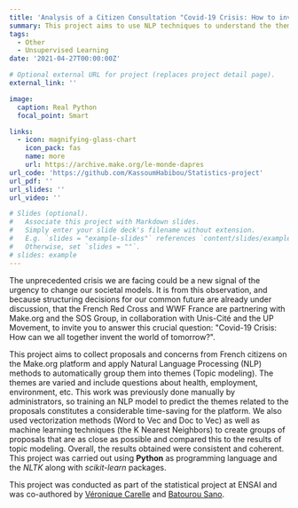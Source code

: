 ```yaml
---
title: 'Analysis of a Citizen Consultation "Covid-19 Crisis: How to invent together the world of tomorrow?"'
summary: This project aims to use NLP techniques to understand the themes that concern French citizens for the post-COVID period.
tags:
  - Other
  - Unsupervised Learning
date: '2021-04-27T00:00:00Z'

# Optional external URL for project (replaces project detail page).
external_link: ''

image:
  caption: Real Python
  focal_point: Smart

links:
  - icon: magnifying-glass-chart
    icon_pack: fas
    name: more
    url: https://archive.make.org/le-monde-dapres
url_code: 'https://github.com/KassoumHabibou/Statistics-project'
url_pdf: ''
url_slides: ''
url_video: ''

# Slides (optional).
#   Associate this project with Markdown slides.
#   Simply enter your slide deck's filename without extension.
#   E.g. `slides = "example-slides"` references `content/slides/example-slides.md`.
#   Otherwise, set `slides = ""`.
# slides: example
---
```


The unprecedented crisis we are facing could be a new signal of the urgency to change our societal models. It is from this observation, and because structuring decisions for our common future are already under discussion, that the French Red Cross and WWF France are partnering with Make.org and the SOS Group, in collaboration with Unis-Cité and the UP Movement, to invite you to answer this crucial question: "Covid-19 Crisis: How can we all together invent the world of tomorrow?". 

This project aims to collect proposals and concerns from French citizens on the Make.org platform and apply Natural Language Processing (NLP) methods to automatically group them into themes (Topic modeling). The themes are varied and include questions about health, employment, environment, etc. This work was previously done manually by administrators, so training an NLP model to predict the themes related to the proposals constitutes a considerable time-saving for the platform. We also used vectorization methods (Word to Vec and Doc to Vec) as well as machine learning techniques (the K Nearest Neighbors) to create groups of proposals that are as close as possible and compared this to the results of topic modeling. Overall, the results obtained were consistent and coherent. This project was carried out using **Python** as programming language and the *NLTK* along with *scikit-learn* packages.

This project was conducted as part of the statistical project at ENSAI and was co-authored by [Véronique Carelle](https://fr.linkedin.com/in/v%C3%A9ronique-c-kaindje-fondjo-15979a199) and [Batourou Sano](https://fr.linkedin.com/in/batourou-sano-22b3291a3).
